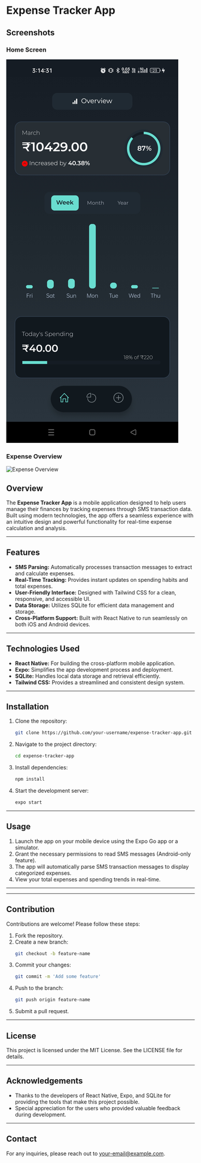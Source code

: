 # Expense Tracker App

## Screenshots
### Home Screen
![Home Screen](./screen-2.jpg)

### Expense Overview
![Expense Overview](./screen-3.jpg)

## Overview
The **Expense Tracker App** is a mobile application designed to help users manage their finances by tracking expenses through SMS transaction data. Built using modern technologies, the app offers a seamless experience with an intuitive design and powerful functionality for real-time expense calculation and analysis.

---

## Features
- **SMS Parsing:** Automatically processes transaction messages to extract and calculate expenses.
- **Real-Time Tracking:** Provides instant updates on spending habits and total expenses.
- **User-Friendly Interface:** Designed with Tailwind CSS for a clean, responsive, and accessible UI.
- **Data Storage:** Utilizes SQLite for efficient data management and storage.
- **Cross-Platform Support:** Built with React Native to run seamlessly on both iOS and Android devices.

---

## Technologies Used
- **React Native:** For building the cross-platform mobile application.
- **Expo:** Simplifies the app development process and deployment.
- **SQLite:** Handles local data storage and retrieval efficiently.
- **Tailwind CSS:** Provides a streamlined and consistent design system.

---

## Installation
1. Clone the repository:
   ```bash
   git clone https://github.com/your-username/expense-tracker-app.git
   ```
2. Navigate to the project directory:
   ```bash
   cd expense-tracker-app
   ```
3. Install dependencies:
   ```bash
   npm install
   ```
4. Start the development server:
   ```bash
   expo start
   ```

---

## Usage
1. Launch the app on your mobile device using the Expo Go app or a simulator.
2. Grant the necessary permissions to read SMS messages (Android-only feature).
3. The app will automatically parse SMS transaction messages to display categorized expenses.
4. View your total expenses and spending trends in real-time.

---



---

## Contribution
Contributions are welcome! Please follow these steps:
1. Fork the repository.
2. Create a new branch:
   ```bash
   git checkout -b feature-name
   ```
3. Commit your changes:
   ```bash
   git commit -m 'Add some feature'
   ```
4. Push to the branch:
   ```bash
   git push origin feature-name
   ```
5. Submit a pull request.

---

## License
This project is licensed under the MIT License. See the LICENSE file for details.

---

## Acknowledgements
- Thanks to the developers of React Native, Expo, and SQLite for providing the tools that make this project possible.
- Special appreciation for the users who provided valuable feedback during development.

---

## Contact
For any inquiries, please reach out to [your-email@example.com](mailto:your-email@example.com).

